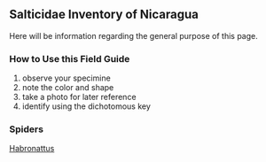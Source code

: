 ## Salticidae Inventory of Nicaragua 

Here will be information regarding the general purpose of this page.

### How to Use this Field Guide
1. observe your specimine
2. note the color and shape
3. take a photo for later reference
4. identify using the dichotomous key

### Spiders

<a href="http://Darachnid.github.io/Arachnid1.md" target="_self">Habronattus</a>
